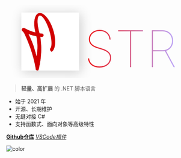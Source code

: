 <div>
    <div class="middle-block">
        <div id="logo"> 
            <img id = "box-a" src = "str-logo-sqsz.png" alt = "str-logo">
        </div>
        <div id="text">STR</div>
    </div>
    <style>
        .middle-block {
            display: inline-block;
            overflow: hidden; zoom: 1;
        }
        #logo {
            margin: 20px 0 20px 40px;
            width: min(160px, 16vw);
            height: min(160px, 16vw);
            float: left;
            background-image: linear-gradient(135deg, #fba, #fff);
            box-shadow: 4px 4px 28px #ccc;
        }
        #box-a {
            width: min(160px, 16vw);
            height: min(160px, 16vw);
            background-image: linear-gradient(135deg, #fba, #ffa);
        }
        #box-b {
            width: 48.5%;
            height: 48.5%;
            background-color: #fff;
            transform: rotate(45deg) translate(120%, 0);
            box-shadow: inset 4px 0 16px #ccc;
        }
        #text {
            float: left;
            height: min(160px, 16vw);
            margin: 20px 40px 20px .1em;
            font-weight: lighter;
            font-size: min(140px, 14vw);
            line-height: min(200px, 20vw);
            vertical-align: bottom;
            background-image: linear-gradient(90deg, #e11, #baf);
            -webkit-background-clip: text;
            -webkit-text-fill-color: transparent;
        }
    </style>
</div>

> **轻量、高扩展** 的 .NET 脚本语言

+ 始于 2021 年
+ 开源、长期维护
+ 无缝对接 C#
+ 支持函数式、面向对象等高级特性

[**Github仓库**](https://github.com/kula-lang/kula)
[*VSCode插件*](https://github.com/kula-lang/Kula-Diana)

![color](#fff)